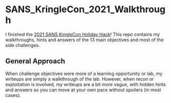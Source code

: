 # SANS_KringleCon_2021_Walkthrough
I finished the [2021 SANS KingleCon Holiday Hack](http://2021.kringlecon.com)! This repo contains my walkthroughs, hints and answers of the 13 main objectives and most of the side challenges.

## General Approach
When challenge objectives were more of a learning opportunity or lab, my writeups are simply a walkthrough of the lab. However, when recon or exploitation is involved, my writeups are a bit more vague, with hidden hints and answers so you can move at your own pace without spoilers (in most cases).
